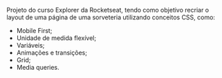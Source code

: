 Projeto do curso Explorer da Rocketseat, tendo como objetivo recriar o layout de uma página de uma sorveteria utilizando conceitos CSS, como:

- Mobile First;
- Unidade de medida flexível;
- Variáveis;
- Animações e transições;
- Grid;
- Media queries.
